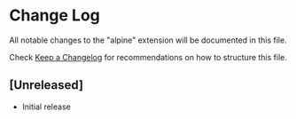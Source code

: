 # Change Log

All notable changes to the "alpine" extension will be documented in this file.

Check [Keep a Changelog](http://keepachangelog.com/) for recommendations on how to structure this file.

## [Unreleased]

- Initial release